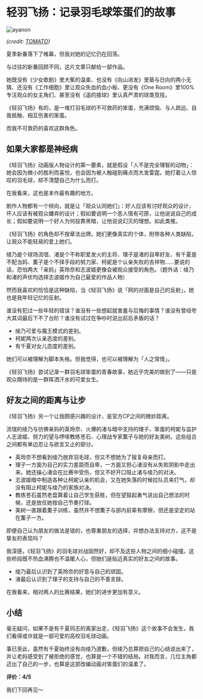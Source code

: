 
轻羽飞扬：记录羽毛球笨蛋们的故事
===========================

![ayanon](https://bitinn.net/wp-images/blogimage/2018/10/hanebado-ayano.jpg)

*(credit: [TOMATO](https://twitter.com/lsj_tomato/status/1046415502086561793))*

夏季新番落下了帷幕，但我对她的记忆仍在回荡。

与过往的新番回顾不同，这片文章只献给一部作品。

她既没有《少女歌剧》里大蕉的温柔、也没有《向山进发》里葵与日向的两小无猜、还没有《工作细胞》里让观众失血的血小板、更没有《One Room》里100%专注观众的女主角们、甚至没有《遥的接球》里认真严肃的球类竞技。

《轻羽飞扬》有的，是一堆打羽毛球的不可救药的笨蛋，充满烦恼、与人疏远、自我抵触、相互伤害的笨蛋。

而我不可救药的喜欢这群角色。

<!--more-->

## 如果大家都是神经病

《轻羽飞扬》动画版人物设计的第一要素，就是假设「人不是完全理智的动物」：她会因为微小的胜利而喜悦，也会因为被人触碰到痛点而大发雷霆。她打着让人惊叹的羽毛球，却不清楚自己为什么而打。

在我看来，这也是本作最有趣的地方。

剧作人物都有一个倾向，就是让「观众认同她们」：好人应该有讨好观众的设计，坏人应该有被观众嫌弃的设计；假如要说明一个恶人情有可原，让他说说自己的成长；假如要说明一个好人为何投靠黑暗，让他说说幻灭的理想。如此类推。

《轻羽飞扬》的角色却不按章法出牌。她们更像真实的个体，附带各种人类缺陷，让观众不能轻易的爱上她们。

绫乃是个球场流氓、渚是个不称职爱发火的主将、理子是渚的自卑好友、有千夏是不配当妈、薫子是个不择手段的努力家、柯妮是个认亲失败的吉祥物……要说的话，恐怕两大「亲妈」英玲奈和志波姬更像会被观众接受的角色。（题外话：绫乃和渚的声优均选择志波姬作为自己最爱的作品人物）

然而我喜欢的恰恰是这种缺陷，当《轻羽飞扬》说「网的对面是自己的反射」，她也是我年轻记忆的反射。

谁没有犯过一些年轻的错误？谁没有一些想起就害羞与后悔的事情？谁没有曾经夸大其词最后下不了台阶？谁没有试过在争吵时说出前后矛盾的话？

- 绫乃可爱与魔王模式的差别。
- 柯妮两次认亲态度的差别。
- 有千夏对女儿态度的差别。

她们可以被理解为脚本失格。但我觉得，也可以被理解为「人之常情」。

《轻羽飞扬》尝试记录一群羽毛球笨蛋的青春故事，她近乎完美的做到了——只是观众期待的是一群挥洒汗水的可爱女生。

## 好友之间的距离与让步

《轻羽飞扬》另一个让我颇感兴趣的设计，是官方CP之间的微妙距离。

流氓的绫乃与彷佛亲妈的英玲奈、火爆的渚与暗中支持的理子、笨蛋的柯妮与监护人志波姬、努力的望与啰嗦教练苍石、心理战专家薫子与她的好友美树。这些组合之间都有单边忍让与欲言又止的部分。

- 英玲奈不想看到绫乃放弃羽毛球，但又不想她为了报复母亲而打。
- 理子一方面为自己的实力差距而自卑，一方面又担心渚没有从失败阴影中走出来。她还操心渚会在比赛中受伤，但又不好开口阻止渚与绫乃的对决。
- 志波姬暗中制造各种让柯妮认亲的机会，又在她失落的时候拉队员来打气，却没有阻止柯妮与绫乃的家族对决。
- 教练苍石虽然老盘算着让自己学生获胜，但在望鼓起勇气说出自己想法的时候，还是放任她按自己节奏打球。
- 美树一直跟着薫子训练，虽然并不想薫子与部内前辈有摩擦，但还是坚定的站在薫子一方。

即便自己认为朋友的做法是错的，也尊重朋友的选择，并想办法支持对方，这不是挚友的表现吗？

我深感，《轻羽飞扬》的羽毛球对战固然好，却不及这些人物之间的细小碰撞。这些桥段既不热血沸腾也不温暖人心，但她们是贴近真实的好友之间的故事。

- 绫乃最后认识到了英玲奈的好意与自己的顽固。
- 渚最后认识到了理子的支持与自己的不善言辞。

在我看来，相对两人的比赛结果，她们的进步更加有意义。

## 小结

毫无疑问，如果不是有千夏同志的离家出走，《轻羽飞扬》这个故事不会发生，我们看得或许就是一部可爱的高校羽毛球动画。

事已至此，虽然有千夏始终没有向绫乃道歉，但绫乃总算把自己的心结说出来了，并让老妈感受到了被拒绝的感觉，也算是一个不错的结局。对我而言，几位主角都迈出了自己的一步，也算是这部改编动画对笨蛋们的温柔了。

**评价：4/5**

我们下回再见～
